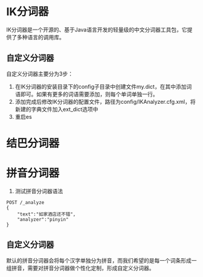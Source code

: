 # IK分词器
IK分词器是一个开源的、基于Java语言开发的轻量级的中文分词器工具包，它提供了多种语言的调用库。


## 自定义分词器
自定义分词器主要分为3步：
1. 在IK分词器的安装目录下的config子目录中创建文件my.dict，在其中添加词语即可。如果有更多的词语需要添加，则每个单词单独一行。
2. 添加完成后修改IK分词器的配置文件，路径为config/IKAnalyzer.cfg.xml，将新建的字典文件加入ext_dict选项中
3. 重启es

# 结巴分词器


# 拼音分词器
1. 测试拼音分词器语法

```
POST /_analyze
{
    "text":"如家酒店还不错",
    "analyzer":"pinyin"
}
```

## 自定义分词器
默认的拼音分词器会将每个汉字单独分为拼音，而我们希望的是每一个词条形成一组拼音，需要对拼音分词器做个性化定制，形成自定义分词器。